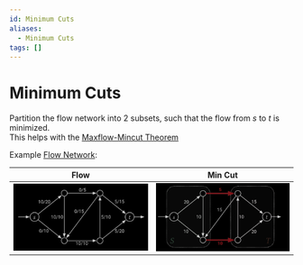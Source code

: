 ```yaml
---
id: Minimum Cuts
aliases:
  - Minimum Cuts
tags: []
---
```


# Minimum Cuts

Partition the flow network into 2 subsets, such that the flow from $s$ to $t$ is minimized.  
This helps with the [Maxflow-Mincut Theorem](notes/Maxflow-Mincut%20Theorem.md)  

Example [Flow Network](notes/Flow%20Network.md): 

| Flow | Min Cut|
| -------------- | --------------- |
| ![img](../Images/g1.png) | ![img](../Images/g2.png) |


